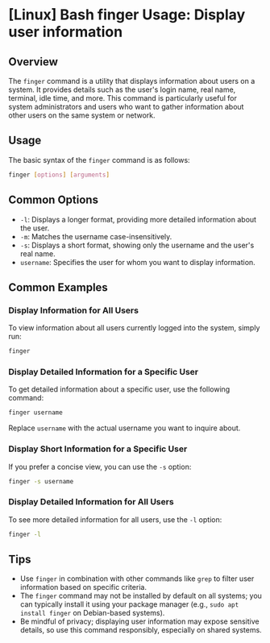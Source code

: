 # [Linux] Bash finger Usage: Display user information

## Overview
The `finger` command is a utility that displays information about users on a system. It provides details such as the user's login name, real name, terminal, idle time, and more. This command is particularly useful for system administrators and users who want to gather information about other users on the same system or network.

## Usage
The basic syntax of the `finger` command is as follows:

```bash
finger [options] [arguments]
```

## Common Options
- `-l`: Displays a longer format, providing more detailed information about the user.
- `-m`: Matches the username case-insensitively.
- `-s`: Displays a short format, showing only the username and the user's real name.
- `username`: Specifies the user for whom you want to display information.

## Common Examples

### Display Information for All Users
To view information about all users currently logged into the system, simply run:

```bash
finger
```

### Display Detailed Information for a Specific User
To get detailed information about a specific user, use the following command:

```bash
finger username
```

Replace `username` with the actual username you want to inquire about.

### Display Short Information for a Specific User
If you prefer a concise view, you can use the `-s` option:

```bash
finger -s username
```

### Display Detailed Information for All Users
To see more detailed information for all users, use the `-l` option:

```bash
finger -l
```

## Tips
- Use `finger` in combination with other commands like `grep` to filter user information based on specific criteria.
- The `finger` command may not be installed by default on all systems; you can typically install it using your package manager (e.g., `sudo apt install finger` on Debian-based systems).
- Be mindful of privacy; displaying user information may expose sensitive details, so use this command responsibly, especially on shared systems.